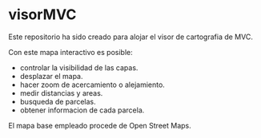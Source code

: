 # visorMVC
Este repositorio ha sido creado para alojar el visor de cartografia de MVC.

Con este mapa interactivo es posible:
- controlar la visibilidad de las capas.
- desplazar el mapa.
- hacer zoom de acercamiento o alejamiento.
- medir distancias y areas.
- busqueda de parcelas.
- obtener informacion de cada parcela.
  
El mapa base empleado procede de Open Street Maps.
